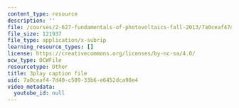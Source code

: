```yaml
---
content_type: resource
description: ''
file: /courses/2-627-fundamentals-of-photovoltaics-fall-2013/7a0ceaf47d40c50933b6e6452dca98e4_LOVZE9WalRE.srt
file_size: 121937
file_type: application/x-subrip
learning_resource_types: []
license: https://creativecommons.org/licenses/by-nc-sa/4.0/
ocw_type: OCWFile
resourcetype: Other
title: 3play caption file
uid: 7a0ceaf4-7d40-c509-33b6-e6452dca98e4
video_metadata:
  youtube_id: null
---
```

